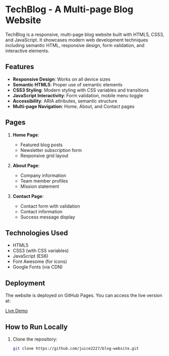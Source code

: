 # TechBlog - A Multi-page Blog Website

TechBlog is a responsive, multi-page blog website built with HTML5, CSS3, and JavaScript. It showcases modern web development techniques including semantic HTML, responsive design, form validation, and interactive elements.

## Features

- **Responsive Design**: Works on all device sizes
- **Semantic HTML5**: Proper use of semantic elements
- **CSS3 Styling**: Modern styling with CSS variables and transitions
- **JavaScript Interactivity**: Form validation, mobile menu toggle
- **Accessibility**: ARIA attributes, semantic structure
- **Multi-page Navigation**: Home, About, and Contact pages

## Pages

1. **Home Page**:
   - Featured blog posts
   - Newsletter subscription form
   - Responsive grid layout

2. **About Page**:
   - Company information
   - Team member profiles
   - Mission statement

3. **Contact Page**:
   - Contact form with validation
   - Contact information
   - Success message display

## Technologies Used

- HTML5
- CSS3 (with CSS variables)
- JavaScript (ES6)
- Font Awesome (for icons)
- Google Fonts (via CDN)

## Deployment

The website is deployed on GitHub Pages. You can access the live version at:

[Live Demo](https://yourusername.github.io/blog-website)

## How to Run Locally

1. Clone the repository:
   ```bash
   git clone https://github.com/juice2227/blog-website.git